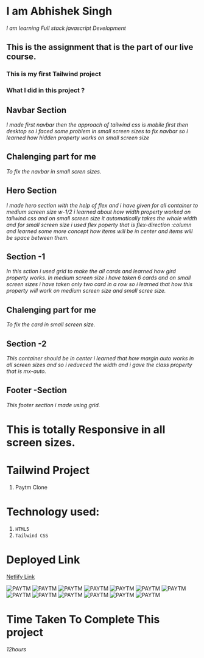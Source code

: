# I am Abhishek Singh
_I am learning Full stack javascript Development_

## This is the assignment that is the part of our live course.

### This is my first Tailwind project

### What I did in this project ?

## Navbar Section
_I made first navbar then the approach of tailwind css is mobile first then desktop so i faced some problem in small screen sizes to fix navbar so i learned how hidden property works on small screen size_
## Chalenging part for me 
_To fix the navbar in small scren sizes._

## Hero Section
_I made hero section with the help of flex and i have given for all container to medium screen size w-1/2 i learned about how width property worked on tailwind css and on small screen size it automatically takes the whole width and for small screen size i used flex poperty that is flex-direction :column and learned some more concept how items will be in center and items will be space between them_.

## Section -1
_In this sction i used grid to make the all cards and learned how gird property works. In medium screen size i have taken 6 cards and on small screen sizes i have taken only two card in a row so i learned that how this property will work on medium screen size and small scree size._
## Chalenging part for me 
_To fix the card in small screen size._

## Section -2
_This container should be in center i learned that how margin auto works in all screen sizes and so i redueced the width and i gave the class property that is mx-auto._

## Footer -Section
_This footer section i made using grid._


# This is totally  Responsive in all screen sizes.
# Tailwind Project
1. Paytm Clone

# Technology used:
1. ```HTML5```
1. ```Tailwind CSS```

# Deployed Link
[Netlify Link](https://paytm-clone-apps.netlify.app/)

![PAYTM](img/h1.png)
![PAYTM](img/h2.png)
![PAYTM](img/h3.png)
![PAYTM](img/h4.png)
![PAYTM](img/h5.png)
![PAYTM](img/h6.png)
![PAYTM](img/h7.png)
![PAYTM](img/h8.png)
![PAYTM](img/h9.png)
![PAYTM](img/h10.png)
![PAYTM](img/h11.png)
![PAYTM](img/h12.png)
![PAYTM](img/h13.png)

# Time Taken To Complete This project

_12hours_
